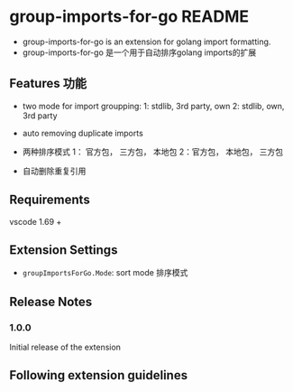 # group-imports-for-go README
- group-imports-for-go is an extension for golang import formatting.
- group-imports-for-go 是一个用于自动排序golang imports的扩展

## Features 功能

- two mode for import groupping: 1: stdlib, 3rd party, own 2: stdlib, own, 3rd party
- auto removing duplicate imports

- 两种排序模式 1： 官方包， 三方包， 本地包 2：官方包，  本地包， 三方包
- 自动删除重复引用
## Requirements

vscode 1.69 +
## Extension Settings

* `groupImportsForGo.Mode`: sort mode 排序模式


## Release Notes



### 1.0.0

Initial release of the extension

## Following extension guidelines
